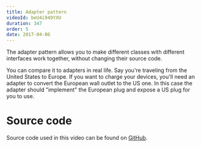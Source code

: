 ```yaml
---
title: Adapter pattern
videoId: beU4i949YXU
duration: 347
order: 5
date: 2017-04-06
---
```


The adapter pattern allows you to make different classes with different interfaces work together, without changing their source code.

You can compare it to adapters in real life. Say you're traveling from the United States to Europe. If you want to charge your devices, you'll need an adapter to convert the European wall outlet to the US one. In this case the adapter should "implement" the European plug and expose a US plug for you to use.


# Source code
Source code used in this video can be found on <a href="https://github.com/SavjeeTutorials/typescript-design-patterns" target="_blank">GitHub</a>.